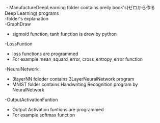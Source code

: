・ManufactureDeepLearning folder contains oreily book's(ゼロから作るDeep Learning) programs  
-folder's explanation  
-GraphDraw  
 -  sigmoid function, tanh function is drew by python

-LossFuntion
 - loss functions are programmed  
 - For example mean_squard_error, cross_entropy_error function

-NeuralNetwork
 - 3layerNN foloder contains 3LayerNeuralNetwork program
 - MNIST folder contains Handwriting Recognition program by NeuralNetwork

-OutputActivationFuntion
 - Output Activation funtions are programmed   
 - For example softmax function
